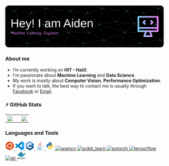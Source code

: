 [![Header](./img/header-readme.png "Header")](#)

### About me
- I’m currently working on **HIT - HaUI**.
- I'm passionate about **Machine Learning** and **Data Science**.
- My work is mostly about **Computer Vision**, **Performance Optimization**.
- If you want to talk, the best way to contact me is usually through [Facebook](https://www.facebook.com/profile.php?id=100015560746629) or [Email](mailto:daodam827@gmail.com).

### ⚡ GitHub Stats
<table>
<tr>
  <td width="60%">
    <a href="#">
      <img align="center" src="https://github-readme-stats.vercel.app/api?username=aidendam&show_icons=true&theme=vue&include_all_commits=true&hide_border=true" >
    </a>
  </td>
  <td width="40%">
    <a href="#"> 
      <img align="center" src="https://github-readme-stats.vercel.app/api/top-langs/?username=aidendam&theme=vue&layout=compact&hide_border=true" >
    </a>
  </td>
</tr>
<table>

### Languages and Tools
<p align="left">
  <a href="https://ubuntu.com/" target="_blank"> 
    <img src="https://raw.githubusercontent.com/devicons/devicon/master/icons/ubuntu/ubuntu-plain.svg" alt="cplusplus" width="28" height="28" > 
  </a> 
  <a href="https://code.visualstudio.com/" target="_blank">
    <img src="https://raw.githubusercontent.com/devicons/devicon/master/icons/vscode/vscode-original.svg" alt="Visual Studio Code" width="28" height="28" >
  </a>
  <a href="https://www.w3schools.com/cpp/" target="_blank"> 
    <img src="https://raw.githubusercontent.com/devicons/devicon/master/icons/cplusplus/cplusplus-original.svg" alt="cplusplus" width="28" height="28" > 
  </a> 
  <a href="https://www.w3schools.com/java/" target="_blank"> 
    <img src="https://raw.githubusercontent.com/devicons/devicon/master/icons/java/java-original.svg" alt="c" width="28" height="28" > 
  </a> 
  <a href="https://www.w3schools.com/python/" target="_blank"> 
    <img src="https://raw.githubusercontent.com/devicons/devicon/master/icons/python/python-original.svg" alt="python" width="28" height="28" > 
  </a> 
  <a href="https://pytorch.org/" target="_blank"> 
    <img src="https://www.vectorlogo.zone/logos/opencv/opencv-icon.svg" alt="opencv" width="28" height="28" > 
  </a> 
  <a href="https://scikit-learn.org/" target="_blank" rel="noreferrer"> 
    <img src="https://upload.wikimedia.org/wikipedia/commons/0/05/Scikit_learn_logo_small.svg" alt="scikit_learn" width="28" height="28">
  </a> 
  <a href="https://opencv.org/" target="_blank"> 
    <img src="https://www.vectorlogo.zone/logos/pytorch/pytorch-icon.svg" alt="pytorch" width="28" height="28" >
  </a> 
  <a href="https://www.tensorflow.org" target="_blank"> 
    <img src="https://www.vectorlogo.zone/logos/tensorflow/tensorflow-icon.svg" alt="tensorflow" width="28" height="28" > 
  </a>
  <a href="https://git-scm.com/" target="_blank"> 
    <img src="https://www.vectorlogo.zone/logos/git-scm/git-scm-icon.svg" alt="git" width="28" height="28" > 
  </a>
  <a href="https://www.docker.com/" target="_blank" rel="noreferrer"> 
    <img src="https://raw.githubusercontent.com/devicons/devicon/master/icons/docker/docker-original-wordmark.svg" alt="docker" width="28" height="28" > 
  </a> 
</p>
